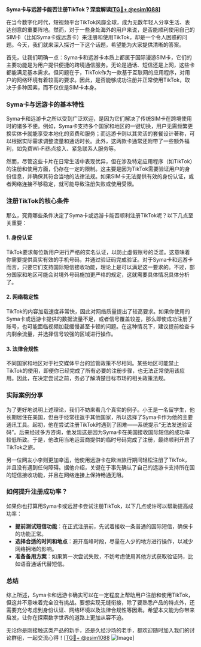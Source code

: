 **Syma卡与远游卡能否注册TikTok？深度解读[[TG💪+ @esim1088](https://t.me/s/esim1088)]**

在当今数字化时代，短视频平台TikTok风靡全球，成为无数年轻人分享生活、表达创意的重要阵地。然而，对于一些身处海外的用户来说，是否能顺利使用自己的SIM卡（比如Syma卡或远游卡）来注册和使用TikTok，却是一个令人困惑的问题。今天，我们就来深入探讨一下这个话题，希望能为大家提供清晰的答案。

首先，让我们明确一点：Syma卡和远游卡本质上都属于国际漫游SIM卡，它们的主要功能是为用户提供便捷的跨境通信服务。无论是通话、短信还是上网，这些卡都能满足基本需求。但问题在于，TikTok作为一款基于互联网的应用程序，对用户的网络环境有着较高的要求。因此，是否能够成功注册并正常使用TikTok，取决于多种因素，而不仅仅是SIM卡本身。

### Syma卡与远游卡的基本特性

Syma卡和远游卡之所以受到广泛欢迎，是因为它们解决了传统SIM卡在跨境使用时的诸多不便。例如，Syma卡支持多个国家和地区的一键切换，用户无需频繁更换实体卡就能享受本地化的资费和服务；而远游卡则以其灵活的套餐设计著称，可以根据实际需求调整流量和通话时长。此外，这两款卡通常还附带了一些额外福利，如免费Wi-Fi热点接入、紧急联系人服务等。

然而，尽管这些卡片在日常生活中表现优异，但在涉及特定应用程序（如TikTok）的注册和使用方面，仍存在一定的限制。这主要是因为TikTok需要验证用户的身份信息，并确保其符合当地的法律法规。如果SIM卡无法提供有效的身份认证，或者网络连接不够稳定，就可能导致注册失败或使用受限。

### 注册TikTok的核心条件

那么，究竟哪些条件决定了Syma卡或远游卡能否顺利注册TikTok呢？以下几点至关重要：

#### 1. 身份认证
TikTok要求每位新用户进行严格的实名认证，以防止虚假账号的泛滥。这意味着你需要提供真实有效的手机号码，并通过验证码完成验证。对于Syma卡和远游卡而言，只要它们支持国际短信接收功能，理论上是可以满足这一要求的。不过，部分国家和地区可能会对境外号码施加更严格的规定，这就需要具体情况具体分析了。

#### 2. 网络稳定性
TikTok的内容加载速度非常快，因此对网络质量提出了较高要求。如果你使用的Syma卡或远游卡提供的数据流量不足，或者信号覆盖较差，那么即使成功注册了账号，也可能面临视频加载缓慢甚至卡顿的问题。在这种情况下，建议提前检查卡内剩余流量，并选择信号较强的区域进行操作。

#### 3. 法律合规性
不同国家和地区对于社交媒体平台的监管政策不尽相同。某些地区可能禁止TikTok的使用，即便你已经完成了所有必要的注册步骤，也无法正常使用该应用。因此，在决定尝试之前，务必了解清楚目标市场的相关政策法规。

### 实际案例分享

为了更好地说明上述理论，我们不妨来看几个真实的例子。小王是一名留学生，他长期居住在美国，但由于经常往返于其他国家，所以选择了Syma卡作为他的主要通讯工具。起初，他在尝试注册TikTok时遇到了困难——系统提示“无法发送验证码”。后来经过多方咨询，他发现这是因为Syma卡在美国接收国际短信的成功率较低所致。于是，他改用当地运营商提供的临时号码完成了注册，最终顺利开启了TikTok之旅。

另一位网友小李则更加幸运，他使用远游卡在欧洲旅行期间轻松注册了TikTok，并且没有遇到任何障碍。据他介绍，关键在于事先确认了自己的远游卡支持所在国的短信接收功能，并且在网络连接上保持畅通无阻。

### 如何提升注册成功率？

如果你也打算用Syma卡或远游卡尝试注册TikTok，以下几点或许可以帮助提高成功率：

- **提前测试短信功能**：在正式注册前，先试着接收一条普通的国际短信，确保卡的功能正常。
- **选择合适的时间和地点**：避开高峰时段，尽量在人少的地方进行操作，以减少网络拥堵的影响。
- **准备备用方案**：如果第一次尝试失败，不妨考虑使用其他方式获取验证码，比如语音通话代替短信。

### 总结

综上所述，Syma卡和远游卡确实可以在一定程度上帮助用户注册和使用TikTok，但这并不意味着完全没有挑战。要想实现无缝衔接，除了要熟悉产品的特点外，还需要充分考虑到身份认证、网络环境以及法律合规性等因素。希望本文能为你带来启发，让你在探索数字世界的道路上更加从容不迫。

无论你是刚接触这类产品的新手，还是久经沙场的老手，都欢迎随时加入我们的讨论群组，一起交流心得！[[TG💪+ @esim1088](https://t.me/s/esim1088) ![Image](https://i.postimg.cc/4NQfJmqS/Snipaste-2025-05-13-00-14-12.png)]